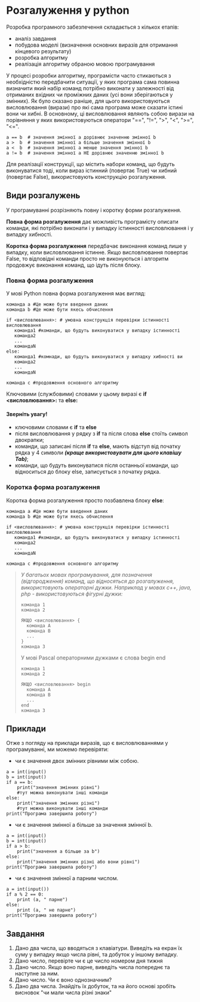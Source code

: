# Розгалуження у python

Розробка програмного забезпечення складається з кількох етапів:
- аналіз завдання
- побудова моделі (визначення основних виразів для отримання кінцевого результату)
- розробка алгоритму
- реалізація алгоритму обраною мовою програмування

У процесі розробки алгоритму, програмісти часто стикаються з необхідністю передбачити ситуації, у яких програма сама повинна визначити який набір команд потрібно виконати у залежності від отриманих вхідних чи проміжних даних (усі вони зберігаються у змінних).
Як було сказано раніше, для цього використовуються висловлювання (вирази) про які сама програма може сказати істині вони чи хибні. 
В основному, ці висловлювання являють собою вирази на порівняння у яких використовуються оператори "==", "!=", ">", "<", ">=", "<=".
```
a == b  # значення змінної a дорівнює значенню змінної b
a >  b  # значення змінної a більше значення змінної b
a <  b  # значення змінної a менше значення змінної b
a != b  # значення змінної a НЕ дорівнює значенню змінної b
```
Для реалізації конструкції, що містить набори команд, що будуть виконуватися тоді, коли вираз істинний (повертає True) чи хибний (повертає False), використовують конструкцію розгалуження.


## Види розгалужень
У програмуванні розрізняють повну і коротку форми розгалуження.

**Повна форма розгалуження** дає можливість програмісту описати команди, які потрібно виконати і у випадку істинності висловлювання і у випадку хибності.

**Коротка форма розгалуження** передбачає виконання команд лише у випадку, коли висловлювання істинне. Якщо висловлювання повертає False, то відповідні команди просто не виконуються і алгоритм продовжує виконання команд, що ідуть після блоку.


### Повна форма розгалуження
У мові Python повна форма розгалуження має вигляд:
```
команда а #Це може бути введення даних
команда b #Це може бути якесь обчислення

if <висловлювання>: # умовна конструкція перевірки істинності висловлювання
   команда1 #команди, що будуть виконуватися у випадку істинності
   команда2
   ...
   командаN
else:
   команда1 #комнади, що будуть виконуватися у випадку хибності ви
   команда2
   ...
   командаN

команда c #продовження основного алгоритму
```

Ключовими (службовими) словами у цьому виразі є **if <висловлювання>:** та **else:**

#### Зверніть увагу!
- ключовими словами є **if** та **else**
- після висловлювання у рядку з **if** та після слова **else** стоїть символ двокрапки;
- команди, що записані після **if** та **else**, мають відступ від початку рядка у 4 символи ***(краще використовувати для цього клавішу Tab)***;
- команди, що будуть виконуватися після останньої команди, що відноситься до блоку else, записується з початку рядка.


### Коротка форма розгалуження
Коротка форма розгалуження просто позбавлена блоку **else**:
```
команда а #Це може бути введення даних
команда b #Це може бути якесь обчислення

if <висловлювання>: # умовна конструкція перевірки істинності висловлювання
   команда1 #команди, що будуть виконуватися у випадку істинності
   команда2
   ...
   командаN

команда c #продовження основного алгоритму
```

> *У багатьох мовах програмування, для позначення (відгородження) команд, що відносяться до розгалуження, використовують операторні дужки. Наприклад у мовах с++, java, php - використовуються фігурні дужки:*
> ```
> команда 1
> команда 2
> 
> ЯКЩО <висловлювання> {
> 	команда А
> 	команда В
> 	...
> }
> команда 3
> ```
> 
> 
> У мові Pascal операторними дужками є  слова begin end
> ```
> команда 1
> команда 2
> 
> ЯКЩО <висловлювання> begin
> 	команда А
> 	команда В
> 	...
> end
> команда 3
> ```

## Приклади
Отже з погляду на приклади виразів, що є висловлюваннями у програмуванні, ми можемо перевіряти:
- чи є значення двох змінних рівними між собою.
```
a = int(input()
b = int(input()
if a == b:
	print("значення змінних рівні")
	#тут можна виконувати інші команди
else:
	print("значення змінних різні")
	#тут можна виконувати інші команди
print("Програма завершила роботу")
```
- чи є значення змінної a більше за значення змінної b.
```
a = int(input()
b = int(input()
if a > b:
	print("значення a більше за b")
else:
	print("значення змінних різні або вони рівні")
print("Програма завершила роботу")
```
- чи є значення змінної а парним числом.

```
a = int(input())
if a % 2 == 0:
	print (a, " парне")
else:
	print (a, " не парне")
print("Програма завершила роботу")
```

## Завдання
1. Дано два числа, що вводяться з клавіатури. Виведіть на екран їх суму у випадку якщо числа рівні, та добуток у іншому випадку.
2. Дано число, перевірте чи є це число номером дня тижня
3. Дано число. Якщо воно парне, виведіть числа попереднє та наступне за ним.
4. Дано число. Чи є воно однозначним?
5. Дано два числа. Знайдіть їх добуток, та на його основі зробіть висновок "чи мали числа різні знаки"

